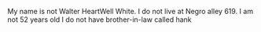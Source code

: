 My name is not Walter HeartWell White.
I do not live at Negro alley 619.
I am not 52 years old
I do not have brother-in-law called hank
